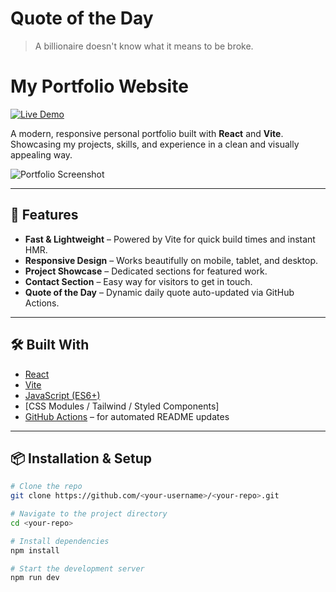 <!-- qotd:start -->
# Quote of the Day

> A billionaire doesn't know what it means to be broke.

<!-- qotd:end -->




# My Portfolio Website

[![Live Demo](https://img.shields.io/badge/Live%20Demo-Click%20Here-blue?style=for-the-badge)](https://wnareajunior.github.io/portfolio-website/)

A modern, responsive personal portfolio built with **React** and **Vite**.  
Showcasing my projects, skills, and experience in a clean and visually appealing way.

![Portfolio Screenshot](./screenshot.png) <!-- Optional: add a screenshot of your site -->

---

## 🚀 Features

- **Fast & Lightweight** – Powered by Vite for quick build times and instant HMR.
- **Responsive Design** – Works beautifully on mobile, tablet, and desktop.
- **Project Showcase** – Dedicated sections for featured work.
- **Contact Section** – Easy way for visitors to get in touch.
- **Quote of the Day** – Dynamic daily quote auto-updated via GitHub Actions.

---

## 🛠️ Built With

- [React](https://reactjs.org/)
- [Vite](https://vitejs.dev/)
- [JavaScript (ES6+)](https://developer.mozilla.org/en-US/docs/Web/JavaScript)
- [CSS Modules / Tailwind / Styled Components] <!-- Replace with what you actually used -->
- [GitHub Actions](https://github.com/features/actions) – for automated README updates

---

## 📦 Installation & Setup

```bash
# Clone the repo
git clone https://github.com/<your-username>/<your-repo>.git

# Navigate to the project directory
cd <your-repo>

# Install dependencies
npm install

# Start the development server
npm run dev
